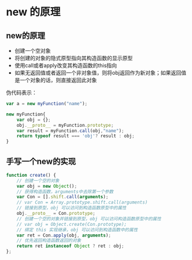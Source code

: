 # new 的原理

## new的原理

- 创建一个空对象
- 将创建的对象的隐式原型指向其构造函数的显示原型
- 使用call或者apply改变其构造函数的this指向
- 如果无返回值或者返回一个非对象值，则将obj返回作为新对象；如果返回值是一个对象的话，则直接返回此对象

伪代码表示：

``` javascript
var a = new myFunction("name");

new myFunction{
    var obj = {};
    obj.__proto__ = myFunction.prototype;
    var result = myFunction.call(obj,"name");
    return typeof result === 'obj'? result : obj;
}

```

## 手写一个new的实现

```javascript
function create() {
    // 创建一个空的对象
    var obj = new Object();
    // 获得构造函数，arguments中去除第一个参数
    var Con = [].shift.call(arguments);
    // var Con = Array.prototype.shift.call(arguments)
    // 链接到原型，obj 可以访问到构造函数原型中的属性
    obj.__proto__ = Con.prototype;
    // 创建一个空的对象并链接到原型，obj 可以访问构造函数原型中的属性
    // var obj = Object.create(Con.prototype);
    // 绑定 this 实现继承，obj 可以访问到构造函数中的属性
    var ret = Con.apply(obj, arguments);
    // 优先返回构造函数返回的对象
    return ret instanceof Object ? ret : obj;
};
```
